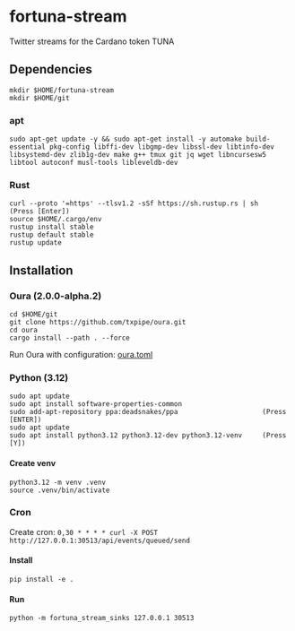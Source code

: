 # fortuna-stream
Twitter streams for the Cardano token TUNA

## Dependencies
```
mkdir $HOME/fortuna-stream
mkdir $HOME/git
```

### apt
```
sudo apt-get update -y && sudo apt-get install -y automake build-essential pkg-config libffi-dev libgmp-dev libssl-dev libtinfo-dev libsystemd-dev zlib1g-dev make g++ tmux git jq wget libncursesw5 libtool autoconf musl-tools libleveldb-dev
```

### Rust
```
curl --proto '=https' --tlsv1.2 -sSf https://sh.rustup.rs | sh    (Press [Enter])
source $HOME/.cargo/env
rustup install stable
rustup default stable
rustup update
```

## Installation
### Oura (2.0.0-alpha.2)
```
cd $HOME/git
git clone https://github.com/txpipe/oura.git
cd oura
cargo install --path . --force
```

Run Oura with configuration: [oura.toml](oura.toml) 

### Python (3.12)
```
sudo apt update
sudo apt install software-properties-common
sudo add-apt-repository ppa:deadsnakes/ppa                     (Press [ENTER])
sudo apt update
sudo apt install python3.12 python3.12-dev python3.12-venv     (Press [Y])
```

#### Create venv
```
python3.12 -m venv .venv
source .venv/bin/activate
```

### Cron
Create cron: `0,30 * * * * curl -X POST http://127.0.0.1:30513/api/events/queued/send`

#### Install
`pip install -e .`

#### Run
`python -m fortuna_stream_sinks 127.0.0.1 30513`